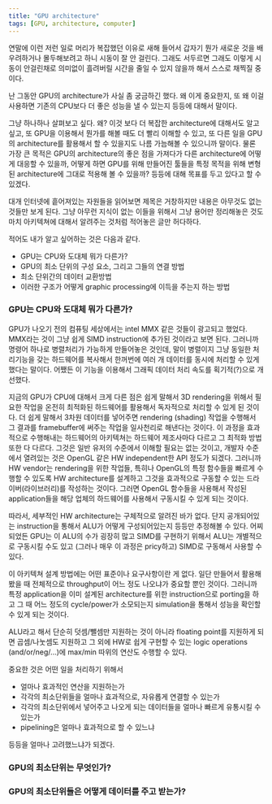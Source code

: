 ```yaml
---
title: "GPU architecture"
tags: [GPU, architecture, computer]
---
```


연말에 이런 저런 일로 머리가 복잡했던 이유로 새해 들어서 갑자기 뭔가 새로운 것을 배우려하거나 몰두해보려고 하니 시동이 잘 안 걸린다. 그래도 서두르면 그래도 이렇게 시동이 안걸린채로 의미없이 흘려버릴 시간을 줄일 수 있지 않을까 해서 스스로 채찍질 중이다.

난 그동안 GPU의 architecture가 사실 좀 궁금하긴 했다. 왜 이게 중요한지, 또 왜 이걸 사용하면 기존의 CPU보다 더 좋은 성능을 낼 수 있는지 등등에 대해서 말이다.

그냥 하나하나 살펴보고 싶다. 왜? 이것 보다 더 복잡한 architecture에 대해서도 알고 싶고, 또 GPU을 이용해서 뭔가를 해볼 때도 더 빨리 이해할 수 있고, 또 다른 일을 GPU의 architecture를 활용해서 할 수 있을지도 나름 가늠해볼 수 있으니까 말이다. 물론 가장 큰 목적은 GPU의 architecture의 좋은 점을 가져다가 다른 architecture에 어떻게 대응할 수 있을까, 어떻게 하면 GPU를 위해 만들어진 툴들을 특정 목적을 위해 변형된 architecture에 그대로 적용해 볼 수 있을까? 등등에 대해 목표를 두고 있다고 할 수 있겠다.

대개 인터넷에 흩어져있는 자원들을 읽어보면 제목은 거창하지만 내용은 아무것도 없는 것들만 보게 된다. 그냥 아무런 지식이 없는 이들을 위해서 그냥 용어만 정리해놓은 것도 마치 아키텍쳐에 대해서 알려주는 것처럼 적어놓은 글만 허다하다.

적어도 내가 알고 싶어하는 것은 다음과 같다.

- GPU는 CPU와 도대체 뭐가 다른가?
- GPU의 최소 단위의 구성 요소, 그리고 그들의 연결 방법
- 최소 단위간의 데이터 교환방법
- 이러한 구조가 어떻게 graphic processing에 이득을 주는지 하는 방법

### GPU는 CPU와 도대체 뭐가 다른가?

GPU가 나오기 전의 컴퓨팅 세상에서는 intel MMX 같은 것들이 광고되고 했었다. MMX라는 것이 그냥 쉽게 SIMD instruction에 추가된 것이라고 보면 된다. 그러니까 명령어 하나로 병렬처리가 가능하게 만들어놓은 것인데, 말이 병렬이지 그냥 동일한 처리기능을 갖는 하드웨어를 복사해서 한꺼번에 여러 개 데이터를 동시에 처리할 수 있게 했다는 말이다. 어쨌든 이 기능을 이용해서 그래픽 데이터 처리 속도를 획기적(?)으로 개선했다.

지금의 GPU가 CPU에 대해서 크게 다른 점은 쉽게 말해서 3D rendering을 위해서 필요한 작업을 온전히 최적화된 하드웨어를 활용해서 독자적으로 처리할 수 있게 된 것이다. 더 쉽게 말해서 3차원 데이터를 넣어주면 rendering (shading) 작업을 수행해서 그 결과를 framebuffer에 써주는 작업을 일사천리로 해낸다는 것이다. 이 과정을 효과적으로 수행해내는 하드웨어의 아키텍쳐는 하드웨어 제조사마다 다르고 그 최적화 방법 또한 다 다르다. 그것은 일반 유저의 수준에서 이해할 필요는 없는 것이고, 개발자 수준에서 열려있는 것은 OpenGL 같은 HW independent한 API 정도가 되겠다. 그러니까 HW vendor는 rendering을 위한 작업들, 특히나 OpenGL의 특정 함수들을 빠르게 수행할 수 있도록 HW architecture를 설계하고 그것을 효과적으로 구동할 수 있는 드라이버(라이브러리)를 작성하는 것이다. 그러면 OpenGL 함수들을 사용해서 작성된 application들을 해당 업체의 하드웨어를 사용해서 구동시킬 수 있게 되는 것이다.

따라서, 세부적인 HW architecture는 구체적으로 알려진 바가 없다. 단지 공개되어있는 instruction을 통해서 ALU가 어떻게 구성되어있는지 등등만 추정해볼 수 있다. 어찌되었든 GPU는 이 ALU의 수가 굉장히 많고 SIMD를 구현하기 위해서 ALU는 개별적으로 구동시킬 수도 있고 (그러나 매우 이 과정은 pricy하고) SIMD로 구동해서 사용할 수 있다. 

이 아키텍쳐 설계 방법에는 어떤 표준이나 요구사항이란 게 없다. 일단 만들어서 활용해 봤을 때 전체적으로 throughput이 어느 정도 나오냐가 중요할 뿐인 것이다. 그러니까 특정 application을 이미 설계된 architecture를 위한 instruction으로 porting을 하고 그 때 어느 정도의 cycle/power가 소모되는지 simulation을 통해서 성능을 확인할 수 있게 되는 것이다. 

ALU라고 해서 단순히 덧셈/뺄셈만 지원하는 것이 아니라 floating point를 지원하게 되면 곱셈/나눗셈도 지원하고 그 외에 HW로 쉽게 구현할 수 있는 logic operations (and/or/neg/...)에 max/min 따위의 연산도 수행할 수 있다. 

중요한 것은 어떤 일을 처리하기 위해서 

- 얼마나 효과적인 연산을 지원하는가
- 각각의 최소단위들을 얼마나 효과적으로, 자유롭게 연결할 수 있는가
- 각각의 최소단위에서 넣어주고 나오게 되는 데이터들을 얼마나 빠르게 유통시킬 수 있는가
- pipelining은 얼마나 효과적으로 할 수 있느냐 

등등을 얼마나 고려했느냐가 되겠다.

### GPU의 최소단위는 무엇인가?



### GPU의 최소단위들은 어떻게 데이터를 주고 받는가?

